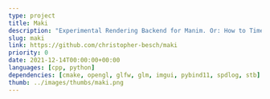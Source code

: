 ```yaml
---
type: project
title: Maki
description: "Experimental Rendering Backend for Manim. Or: How to Time Travel?"
slug: maki
link: https://github.com/christopher-besch/maki
priority: 0
date: 2021-12-14T00:00:00+00:00
languages: [cpp, python]
dependencies: [cmake, opengl, glfw, glm, imgui, pybind11, spdlog, stb]
thumb: ../images/thumbs/maki.png
---
```


